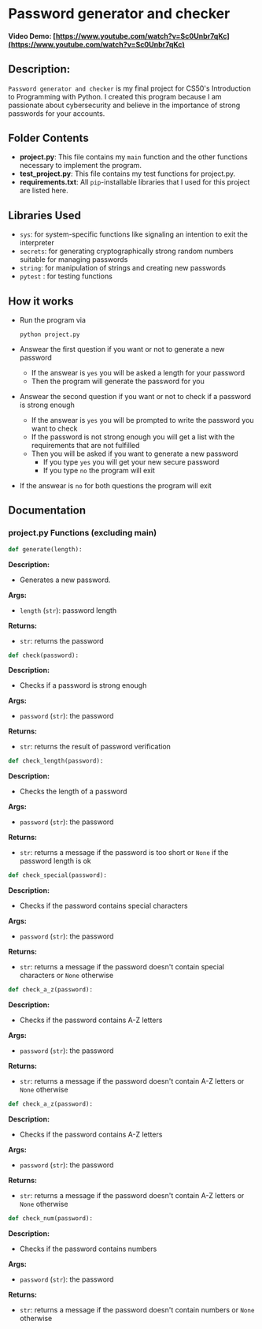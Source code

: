 # Password generator and checker
#### Video Demo:  [https://www.youtube.com/watch?v=Sc0Unbr7qKc](https://www.youtube.com/watch?v=Sc0Unbr7qKc)
## Description:
```Password generator and checker``` is my final project for CS50's Introduction to Programming with Python. I created this program because I am passionate about cybersecurity and believe in the importance of strong passwords for your accounts.

## Folder Contents
- **project.py**: This file contains my ```main``` function and the other functions necessary to implement the program.
- **test_project.py**: This file contains my test functions for project.py.
- **requirements.txt**: All ```pip```-installable libraries that I used for this project are listed here.

## Libraries Used
- ```sys```: for system-specific functions like signaling an intention to exit the interpreter
- ```secrets```: for generating cryptographically strong random numbers suitable for managing passwords
- ```string```: for manipulation of strings and creating new passwords
- ```pytest``` : for testing functions

## How it works
- Run the program via

    ```
    python project.py
    ```

- Answear the first question if you want or not to generate a new password
    - If the answear is ```yes``` you will be asked a length for your password
    - Then the program will generate the password for you

- Answear the second question if you want or not to check if a password is strong enough
    - If the answear is ```yes``` you will be prompted to write the password you want to check
    - If the password is not strong enough you will get a list with the requirements that are not fulfilled
    - Then you will be asked if you want to generate a new password
        - If you type ```yes``` you will get your new secure password
        - If you type ```no``` the program will exit

- If the answear is ```no``` for both questions the program will exit

## Documentation
### project.py Functions (excluding main)
```python
def generate(length):
```
**Description:**
- Generates a new password.

**Args:**
- ```length``` (```str```): password length

**Returns:**
- ```str```: returns the password

```python
def check(password):
```
**Description:**
- Checks if a password is strong enough

**Args:**
- ```password``` (```str```): the password

**Returns:**
- ```str```: returns the result of password verification

```python
def check_length(password):
```
**Description:**
- Checks the length of a password

**Args:**
- ```password``` (```str```): the password

**Returns:**
- ```str```: returns a message if the password is too short or ```None``` if the password length is ok

```python
def check_special(password):
```
**Description:**
- Checks if the password contains special characters

**Args:**
- ```password``` (```str```): the password

**Returns:**
- ```str```: returns a message if the password doesn't contain special characters or ```None``` otherwise

```python
def check_a_z(password):
```
**Description:**
- Checks if the password contains A-Z letters

**Args:**
- ```password``` (```str```): the password

**Returns:**
- ```str```: returns a message if the password doesn't contain A-Z letters or ```None``` otherwise

```python
def check_a_z(password):
```
**Description:**
- Checks if the password contains A-Z letters

**Args:**
- ```password``` (```str```): the password

**Returns:**
- ```str```: returns a message if the password doesn't contain A-Z letters or ```None``` otherwise

```python
def check_num(password):
```
**Description:**
- Checks if the password contains numbers

**Args:**
- ```password``` (```str```): the password

**Returns:**
- ```str```: returns a message if the password doesn't contain numbers or ```None``` otherwise